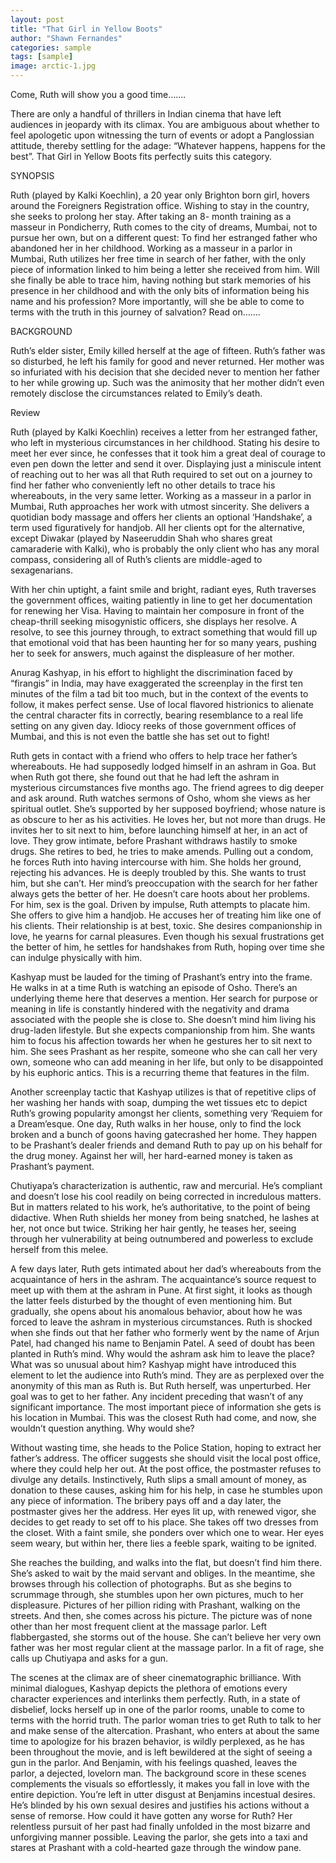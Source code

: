 ```yaml
---
layout: post
title: "That Girl in Yellow Boots"
author: "Shawn Fernandes"
categories: sample
tags: [sample]
image: arctic-1.jpg
---
```


Come, Ruth will show you a good time…….

There are only a handful of thrillers in Indian cinema that have left audiences in jeopardy with its
climax. You are ambiguous about whether to feel apologetic upon witnessing the turn of events or
adopt a Panglossian attitude, thereby settling for the adage: “Whatever happens, happens for the
best”. That Girl in Yellow Boots fits perfectly suits this category.

SYNOPSIS

Ruth (played by Kalki Koechlin), a 20 year only Brighton born girl, hovers around the Foreigners
Registration office. Wishing to stay in the country, she seeks to prolong her stay. After taking an 8-
month training as a masseur in Pondicherry, Ruth comes to the city of dreams, Mumbai, not to
pursue her own, but on a different quest: To find her estranged father who abandoned her in her
childhood. Working as a masseur in a parlor in Mumbai, Ruth utilizes her free time in search of her
father, with the only piece of information linked to him being a letter she received from him. Will
she finally be able to trace him, having nothing but stark memories of his presence in her childhood
and with the only bits of information being his name and his profession? More importantly, will she
be able to come to terms with the truth in this journey of salvation? Read on…….

BACKGROUND

Ruth’s elder sister, Emily killed herself at the age of fifteen. Ruth’s father was so disturbed, he left his
family for good and never returned. Her mother was so infuriated with his decision that she decided
never to mention her father to her while growing up. Such was the animosity that her mother didn’t
even remotely disclose the circumstances related to Emily’s death.

Review

Ruth (played by Kalki Koechlin) receives a letter from her estranged father, who left in mysterious
circumstances in her childhood. Stating his desire to meet her ever since, he confesses that it took
him a great deal of courage to even pen down the letter and send it over. Displaying just a miniscule
intent of reaching out to her was all that Ruth required to set out on a journey to find her father
who conveniently left no other details to trace his whereabouts, in the very same letter.
Working as a masseur in a parlor in Mumbai, Ruth approaches her work with utmost sincerity. She
delivers a quotidian body massage and offers her clients an optional ‘Handshake’, a term used
figuratively for handjob. All her clients opt for the alternative, except Diwakar (played by
Naseeruddin Shah who shares great camaraderie with Kalki), who is probably the only client who has
any moral compass, considering all of Ruth’s clients are middle-aged to sexagenarians.

With her chin uptight, a faint smile and bright, radiant eyes, Ruth traverses the government offices,
waiting patiently in line to get her documentation for renewing her Visa. Having to maintain her
composure in front of the cheap-thrill seeking misogynistic officers, she displays her resolve. A
resolve, to see this journey through, to extract something that would fill up that emotional void
that has been haunting her for so many years, pushing her to seek for answers, much against the
displeasure of her mother.

Anurag Kashyap, in his effort to highlight the discrimination faced by “firangis” in India, may have
exaggerated the screenplay in the first ten minutes of the film a tad bit too much, but in the
context of the events to follow, it makes perfect sense. Use of local flavored histrionics to alienate
the central character fits in correctly, bearing resemblance to a real life setting on any given day.
Idiocy reeks of those government offices of Mumbai, and this is not even the battle she has set out
to fight!

Ruth gets in contact with a friend who offers to help trace her father’s whereabouts. He had
supposedly lodged himself in an ashram in Goa. But when Ruth got there, she found out that he had
left the ashram in mysterious circumstances five months ago. The friend agrees to dig deeper and
ask around. Ruth watches sermons of Osho, whom she views as her spiritual outlet. She’s supported by her
supposed boyfriend; whose nature is as obscure to her as his activities. He loves her, but not more
than drugs. He invites her to sit next to him, before launching himself at her, in an act of love. They
grow intimate, before Prashant withdraws hastily to smoke drugs. She retires to bed, he tries to
make amends. Pulling out a condom, he forces Ruth into having intercourse with him. She holds her
ground, rejecting his advances. He is deeply troubled by this. She wants to trust him, but she can’t.
Her mind’s preoccupation with the search for her father always gets the better of her. He doesn’t
care hoots about her problems. For him, sex is the goal. Driven by impulse, Ruth attempts to placate
him. She offers to give him a handjob. He accuses her of treating him like one of his clients. Their
relationship is at best, toxic. She desires companionship in love, he yearns for carnal pleasures.
Even though his sexual frustrations get the better of him, he settles for handshakes from Ruth,
hoping over time she can indulge physically with him.

Kashyap must be lauded for the timing of Prashant’s entry into the frame. He walks in at a time
Ruth is watching an episode of Osho. There’s an underlying theme here that deserves a mention.
Her search for purpose or meaning in life is constantly hindered with the negativity and drama
associated with the people she is close to. She doesn’t mind him living his drug-laden lifestyle. But
she expects companionship from him. She wants him to focus his affection towards her when he
gestures her to sit next to him. She sees Prashant as her respite, someone who she can call her
very own, someone who can add meaning in her life, but only to be disappointed by his euphoric
antics. This is a recurring theme that features in the film.

Another screenplay tactic that Kashyap utilizes is that of repetitive clips of her washing her hands
with soap, dumping the wet tissues etc to depict Ruth’s growing popularity amongst her clients,
something very ‘Requiem for a Dream’esque.
One day, Ruth walks in her house, only to find the lock broken and a bunch of goons having
gatecrashed her home. They happen to be Prashant’s dealer friends and demand Ruth to pay up on
his behalf for the drug money. Against her will, her hard-earned money is taken as Prashant’s
payment.

Chutiyapa’s characterization is authentic, raw and mercurial. He’s compliant and doesn’t lose his
cool readily on being corrected in incredulous matters. But in matters related to his work, he’s
authoritative, to the point of being didactive. When Ruth shields her money from being snatched, he
lashes at her, not once but twice. Striking her hair gently, he teases her, seeing through her
vulnerability at being outnumbered and powerless to exclude herself from this melee.

A few days later, Ruth gets intimated about her dad’s whereabouts from the acquaintance of hers in
the ashram. The acquaintance’s source request to meet up with them at the ashram in Pune. At first
sight, it looks as though the latter feels disturbed by the thought of even mentioning him. But
gradually, she opens about his anomalous behavior, about how he was forced to leave the ashram in
mysterious circumstances. Ruth is shocked when she finds out that her father who formerly went by
the name of Arjun Patel, had changed his name to Benjamin Patel. A seed of doubt has been
planted in Ruth’s mind. Why would the ashram ask him to leave the place? What was so unusual
about him? Kashyap might have introduced this element to let the audience into Ruth’s mind.
They are as perplexed over the anonymity of this man as Ruth is. But Ruth herself, was
unperturbed. Her goal was to get to her father. Any incident preceding that wasn’t of any
significant importance. The most important piece of information she gets is his location in Mumbai.
This was the closest Ruth had come, and now, she wouldn’t question anything. Why would she?

Without wasting time, she heads to the Police Station, hoping to extract her father’s address. The
officer suggests she should visit the local post office, where they could help her out. At the post
office, the postmaster refuses to divulge any details. Instinctively, Ruth slips a small amount of
money, as donation to these causes, asking him for his help, in case he stumbles upon any piece of
information. The bribery pays off and a day later, the postmaster gives her the address. Her eyes lit
up, with renewed vigor, she decides to get ready to set off to his place. She takes off two dresses
from the closet. With a faint smile, she ponders over which one to wear. Her eyes seem weary, but
within her, there lies a feeble spark, waiting to be ignited.

She reaches the building, and walks into the flat, but doesn’t find him there. She’s asked to wait by
the maid servant and obliges. In the meantime, she browses through his collection of photographs.
But as she begins to scrummage through, she stumbles upon her own pictures, much to her
displeasure. Pictures of her pillion riding with Prashant, walking on the streets. And then, she comes
across his picture. The picture was of none other than her most frequent client at the massage
parlor. Left flabbergasted, she storms out of the house. She can’t believe her very own father was
her most regular client at the massage parlor. In a fit of rage, she calls up Chutiyapa and asks for a
gun.

The scenes at the climax are of sheer cinematographic brilliance. With minimal dialogues, Kashyap
depicts the plethora of emotions every character experiences and interlinks them perfectly. Ruth, in
a state of disbelief, locks herself up in one of the parlor rooms, unable to come to terms with the
horrid truth. The parlor woman tries to get Ruth to talk to her and make sense of the altercation.
Prashant, who enters at about the same time to apologize for his brazen behavior, is wildly
perplexed, as he has been throughout the movie, and is left bewildered at the sight of seeing a gun
in the parlor. And Benjamin, with his feelings quashed, leaves the parlor, a dejected, lovelorn man.
The background score in these scenes complements the visuals so effortlessly, it makes you fall in
love with the entire depiction. You’re left in utter disgust at Benjamins incestual desires. He’s
blinded by his own sexual desires and justifies his actions without a sense of remorse.
How could it have gotten any worse for Ruth? Her relentless pursuit of her past had finally unfolded
in the most bizarre and unforgiving manner possible. Leaving the parlor, she gets into a taxi and
stares at Prashant with a cold-hearted gaze through the window pane.

